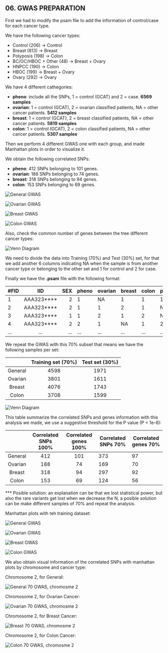 
## 06. GWAS PREPARATION                                                               

First we had to modify the psam file to add the information of control/case for each cancer type. 

We have the following cancer types:

- Control (206)               -> Control 
- Breast (813)                -> Breast
- Polyposis (198)             -> Colon
- BC/OC/HBOC + Other (48)     -> Breast + Ovary 
- HNPCC (190)                 -> Colon
- HBOC (199)                  -> Breast + Ovary
- Ovary (292)                 -> Ovary

We have 4 different cathegories:
- **pheno**: include all the SNPs, 1 = control (GCAT) and 2 = case. **6569 samples**
- **ovarian**: 1 = control (GCAT), 2 = ovarian classified patients, NA = other cancer patients. **5412 samples**
- **breast**: 1 = control (GCAT), 2 = breast classified patients, NA = other cancer patients. **5819 samples**
- **colon**: 1 = control (GCAT), 2 = colon classified patients, NA = other cancer patients. **5307 samples**

Then we perform 4 different GWAS one with each group, and made Manhattan plots in order to visualize it. 

We obtain the following correlated SNPs:
- **pheno**: 412 SNPs belonging to 101 genes. 
- **ovarian**: 188 SNPs belonging to 74 genes.
- **breast**: 318 SNPs belonging to 94 genes.
- **colon**: 153 SNPs belonging to 69 genes. 

![General GWAS](graphs/general.png)

![Ovarian GWAS](graphs/general_ovarian.png)

![Breast GWAS](graphs/general_breast.png)

![Colon GWAS](graphs/general_colon.png)

Also, check the common number of genes between the tree different cancer types:

![Venn Diagram](graphs/VennDiagram.png)

We need to divide the data into Training (70%) and Test (30%) set, for that we add another 6 columns indicating NA when the sample is from another cancer type or belonging to the other set and 1 for control and 2 for case. 

Finally we have the **.psam** file with the following format:

| #FID |     IID    | SEX | pheno | ovarian | breast | colon | pheno_70 | pheno_30 | ovarian_70 | ovarian_30 | breast_70 | breast_30 | colon_70 | colon_30 |
|------|:----------:|----:|-------|---------|--------|-------|----------|----------|------------|------------|-----------|-----------|----------|----------|
| 1    | AAA323**** |   2 | 1     | NA      | 1      | 1     | 1        | NA       | 1          | NA         | NA        | 2         | 1        | 1        |
| 2    | AAA323**** |   2 | 1     | 1       | 2      | 1     | NA       | 1        | NA         | NA         | 1         | NA        | NA       | NA       |
| 3    | AAA323**** |   1 | 1     | 2       | 1      | 2     | NA       | 1        | 2          | NA         | 2         | NA        | 1        | NA       |
| 4    | AAA323**** | 2   | 2     | 1       | NA     | 1     | 2        | NA       | 1          | 1          | 2         | 2         | 2        | NA       |
| ...  | ...        | ... | ...   | ...     | ...    | ...   | ...      | ...      | ...        | ...        | ...       | ...       | ...      | ...      |

We repeat the GWAS with this 70% subset that means we have the following samples per set:

|         | Training set (70%) | Test set (30%) |
|:-------:|:------------------:|:--------------:|
| General |        4598        |      1971      |
| Ovarian |        3801        |      1611      |
|  Breast |        4076        |      1743      |
|  Colon  |        3708        |      1599      |

![Venn Diagram](graphs/70_VennDiagram.png)


This table summarize the correlated SNPs and genes information with this analysis we made, we use a suggestive threshold for the P value (P < 1e-6):

|         | Correlated SNPs 100% | Correlated genes 100% | Correlated SNPs 70% | Correlated genes 70% |
|:-------:|:--------------------:|:---------------------:|---------------------|----------------------|
| General |          412         |          101          | 373                 | 97                   |
| Ovarian |          188         |           74          | 169                 | 70                   |
|  Breast |          318         |           94          | 297                 | 92                   |
|  Colon  |          153         |           69          | 124                 | 56                   |

*** Posible solution: an explanation can be that we lost statistical power, but also the rare variants get lost when we decrease the N, a posible solution can be make different samples of 70% and repeat the analysis. 

Manhattan plots with teh training dataset:

![General GWAS](graphs/70_general.png)

![Ovarian GWAS](graphs/70_general_ovarian.png)

![Breast GWAS](graphs/70_general_breast.png)

![Colon GWAS](graphs/70_general_colon.png)

We also obtain visual information of the correlated SNPs with manhattan plots by chromosome and cancer type:

Chromosome 2, for General:

![General 70 GWAS, chromosme 2](graphs/70_Chr2_manhattan.png)

Chromosome 2, for Ovarian Cancer:

![Ovarian 70 GWAS, chromosme 2](graphs/70_Chr2_manhattan_ovarian.png)

Chromosome 2, for Breast Cancer:

![Breast 70 GWAS, chromosme 2](graphs/70_Chr2_manhattan_breast.png)

Chromosome 2, for Colon Cancer:

![Colon 70 GWAS, chromosme 2](graphs/70_Chr2_manhattan_colon.png)











